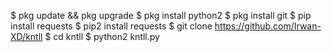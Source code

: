 $ pkg update && pkg upgrade
$ pkg install python2
$ pkg install git
$ pip install requests
$ pip2 install requests
$ git clone https://github.com/Irwan-XD/kntll
$ cd kntll
$ python2 kntll.py
